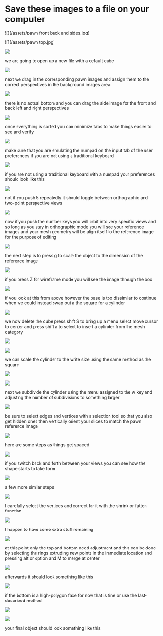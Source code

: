 # Save these images to a file on your computer


![](/assets/pawn front back and sides.jpg)

![](/assets/pawn top.jpg)

![](/assets/C_1.jpg)

we are going to open up a new file with a default cube

![](/assets/C_2.jpg)

next we drag in the corresponding pawn images and assign them to the correct perspectives in the background images area

![](/assets/C_3.jpg)

there is no actual bottom and you can drag the side image for the front and back left and right perspectives

![](/assets/C_4.jpg)

once everything is sorted you can minimize tabs to make things easier to see and verify

![](/assets/C_5.jpg)

make sure that you are emulating the numpad on the input tab of the user preferences if you are not using a traditional keyboard

![](/assets/C_6.jpg)

if you are not using a traditional keyboard with a numpad your preferences should look like this

![](/assets/C_7.jpg)

not if you push 5 repeatedly it should toggle between orthographic and two-point perspective views

![](/assets/C_8.jpg)

now if you push the number keys you will orbit into very specific views and so long as you stay in orthographic mode you will see your reference images and your mesh geometry will be align itself to the reference image for the purpose of editing

![](/assets/C_9.jpg)

the next step is to press g to scale the object to the dimension of the reference image

![](/assets/C_10.jpg)

if you press Z for wireframe mode you will see the image through the box

![](/assets/C_11.jpg)

if you look at this from above however the base is too dissimilar to continue when we could instead swap out a the square for a cylinder

![](/assets/C_12.jpg)

we now delete the cube press shift S to bring up a menu select move cursor to center and press shift a to select to insert a cylinder from the mesh category

![](/assets/C_13.jpg)

![](/assets/C_14.jpg)

we can scale the cylinder to the write size using the same method as the square

![](/assets/C_15.jpg)

![](/assets/C_16.jpg)

next we subdivide the cylinder using the menu assigned to the w key and adjusting the number of subdivisions to something larger

![](/assets/C_17.jpg)

be sure to select edges and vertices with a selection tool so that you also get hidden ones then vertically orient your slices to match the pawn reference image

![](/assets/C_18.jpg)

here are some steps as things get spaced

![](/assets/C_19.jpg)

if you switch back and forth between your views you can see how the shape starts to take form

![](/assets/C_20.jpg)

a few more similar steps

![](/assets/C_21.jpg)

I carefully select the vertices and correct for it with the shrink or fatten function

![](/assets/C_21b.jpg)

I happen to have some extra stuff remaining

![](/assets/C_22.jpg)

at this point only the top and bottom need adjustment and this can be done by selecting the rings extruding new points in the immediate location and pressing alt or option and M to merge at center

![](/assets/C_23.jpg)

afterwards it should look something like this

![](/assets/C_24.jpg)

if the bottom is a high-polygon face for now that is fine or use the last-described method

![](/assets/C_25.jpg)

![](/assets/C_26.jpg)

your final object should look something like this

